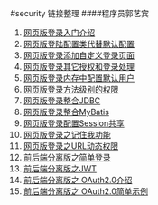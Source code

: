#security 链接整理
####程序员郭艺宾
1. [网页版登录入门介绍](https://www.cnblogs.com/guos/p/11601179.html)
2. [网页版登陆配置类代替默认配置](https://www.cnblogs.com/guos/p/11601259.html)
3. [网页版登录添加自定义登录页面](https://www.cnblogs.com/guos/p/11607260.html)
4. [网页版登录其它授权和登录处理](https://www.cnblogs.com/guos/p/11609575.html)
5. [网页版登录内存中配置默认用户](https://www.cnblogs.com/guos/p/11609625.html)
6. [网页版登录方法级别的权限](https://www.cnblogs.com/guos/p/11609723.html)
7. [网页版登录整合JDBC](https://www.cnblogs.com/guos/p/11609935.html)
8. [网页版登录整合MyBatis](https://www.cnblogs.com/guos/p/11613943.html)
9. [网页版登录配置Session共享](https://www.cnblogs.com/guos/p/11614047.html)
10. [网页版登录之记住我功能](https://www.cnblogs.com/guos/p/11615448.html)
11. [网页版登录之URL动态权限](https://www.cnblogs.com/guos/p/11616868.html)
12. [前后端分离版之简单登录](https://www.cnblogs.com/guos/p/11617243.html)
13. [前后端分离版之JWT](https://www.cnblogs.com/guos/p/11622273.html)
14. [前后端分离版之 OAuth2.0介绍](https://www.cnblogs.com/guos/p/11626608.html)
15. [前后端分离版之 OAuth2.0简单示例](https://www.cnblogs.com/guos/p/11632713.html)